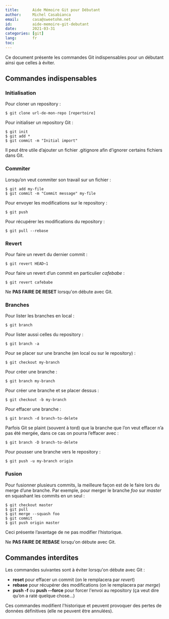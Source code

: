 ```yaml
---
title:      Aide Mémoire Git pour Débutant
author:     Michel Casabianca
email:      casa@sweetohm.net
id:         aide-memoire-git-debutant
date:       2021-03-31
categories: [git]
lang:       fr
toc:
---
```


Ce document présente les commandes Git indispensables pour un débutant ainsi que celles à éviter.

<!--more-->

## Commandes indispensables

### Initialisation

Pour cloner un repository :

```
$ git clone url-de-mon-repo [repertoire]
```

Pour initialiser un repository Git :

```
$ git init
$ git add *
$ git commit -m "Initial import"
```

Il peut être utile d’ajouter un fichier .gitignore afin d’ignorer certains fichiers dans Git.

### Commiter

Lorsqu’on veut commiter son travail sur un fichier :

```
$ git add my-file
$ git commit -m "Commit message" my-file
```

Pour envoyer les modifications sur le repository :

```
$ git push
```

Pour récupérer les modifications du repository :

```
$ git pull --rebase
```

### Revert

Pour faire un revert du dernier commit :

```
$ git revert HEAD~1
```

Pour faire un revert d’un commit en particulier *cafebabe* :

```
$ git revert cafebabe
```

Ne **PAS FAIRE DE RESET** lorsqu'on débute avec Git.

### Branches

Pour lister les branches en local :

```
$ git branch
```

Pour lister aussi celles du repository :

```
$ git branch -a
```

Pour se placer sur une branche (en local ou sur le repository) :

```
$ git checkout my-branch
```

Pour créer une branche :

```
$ git branch my-branch
```

Pour créer une branche et se placer dessus :

```
$ git checkout -b my-branch
```

Pour effacer une branche :

```
$ git branch -d branch-to-delete
```

Parfois Git se plaint (souvent à tord) que la branche que l’on veut effacer n’a pas été mergée, dans ce cas on pourra l’effacer avec :

```
$ git branch -D branch-to-delete
```

Pour pousser une branche vers le repository :

```
$ git push -u my-branch origin
```

### Fusion

Pour fusionner plusieurs commits, la meilleure façon est de le faire lors du merge d’une branche. Par exemple, pour merger le branche *foo* sur *master* en squashant les commits en un seul :

```
$ git checkout master
$ git pull
$ git merge --squash foo
$ git commit
$ git push origin master
```

Ceci présente l’avantage de ne pas modifier l’historique.

Ne **PAS FAIRE DE REBASE** lorsqu'on débute avec Git.

## Commandes interdites

Les commandes suivantes sont à éviter lorsqu'on débute avec Git :

- **reset** pour effacer un commit (on le remplacera par *revert*)
- **rebase** pour récupérer des modifications (on le remplacera par *merge*)
- **push -f** ou **push --force** pour forcer l'envoi au repository (ça veut dire qu’on a raté quelque chose...)

Ces commandes modifient l'historique et peuvent provoquer des pertes de données définitives (elle ne peuvent être annulées).
